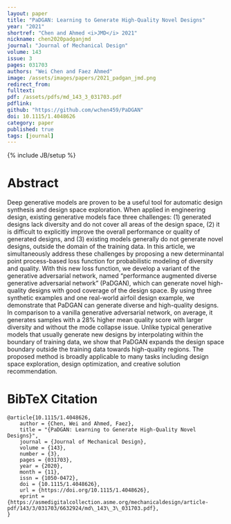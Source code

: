 ```yaml
---
layout: paper
title: "PaDGAN: Learning to Generate High-Quality Novel Designs"
year: "2021"
shortref: "Chen and Ahmed <i>JMD</i> 2021"
nickname: chen2020padganjmd
journal: "Journal of Mechanical Design"
volume: 143
issue: 3
pages: 031703
authors: "Wei Chen and Faez Ahmed"
image: /assets/images/papers/2021_padgan_jmd.png
redirect_from: 
fulltext: 
pdf: /assets/pdfs/md_143_3_031703.pdf
pdflink: 
github: "https://github.com/wchen459/PaDGAN"
doi: 10.1115/1.4048626
category: paper
published: true
tags: [journal]
---
```

{% include JB/setup %}

# Abstract 

Deep generative models are proven to be a useful tool for automatic design synthesis and design space exploration. When applied in engineering design, existing generative models face three challenges: (1) generated designs lack diversity and do not cover all areas of the design space, (2) it is difficult to explicitly improve the overall performance or quality of generated designs, and (3) existing models generally do not generate novel designs, outside the domain of the training data. In this article, we simultaneously address these challenges by proposing a new determinantal point process-based loss function for probabilistic modeling of diversity and quality. With this new loss function, we develop a variant of the generative adversarial network, named “performance augmented diverse generative adversarial network” (PaDGAN), which can generate novel high-quality designs with good coverage of the design space. By using three synthetic examples and one real-world airfoil design example, we demonstrate that PaDGAN can generate diverse and high-quality designs. In comparison to a vanilla generative adversarial network, on average, it generates samples with a 28%
 higher mean quality score with larger diversity and without the mode collapse issue. Unlike typical generative models that usually generate new designs by interpolating within the boundary of training data, we show that PaDGAN expands the design space boundary outside the training data towards high-quality regions. The proposed method is broadly applicable to many tasks including design space exploration, design optimization, and creative solution recommendation.




# BibTeX Citation

```
@article{10.1115/1.4048626,
    author = {Chen, Wei and Ahmed, Faez},
    title = "{PaDGAN: Learning to Generate High-Quality Novel Designs}",
    journal = {Journal of Mechanical Design},
    volume = {143},
    number = {3},
    pages = {031703},
    year = {2020},
    month = {11},
    issn = {1050-0472},
    doi = {10.1115/1.4048626},
    url = {https://doi.org/10.1115/1.4048626},
    eprint = {https://asmedigitalcollection.asme.org/mechanicaldesign/article-pdf/143/3/031703/6632924/md\_143\_3\_031703.pdf},
}
```
